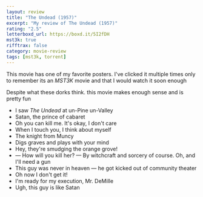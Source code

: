```yaml
---
layout: review
title: "The Undead (1957)"
excerpt: "My review of The Undead (1957)"
rating: "2.5"
letterboxd_url: https://boxd.it/5I2fDH
mst3k: true
rifftrax: false
category: movie-review
tags: [mst3k, torrent]
---
```


This movie has one of my favorite posters. I've clicked it multiple times only to remember its an <i>MST3K</i> movie and that I would watch it soon enough

Despite what these dorks think. this movie makes enough sense and is pretty fun

- I saw <i>The Undead</i> at un-Pine un-Valley
- Satan, the prince of cabaret
- Oh you can kill me. It's okay, I don't care
- When I touch you, I think about myself
- The knight from Muncy
- Digs graves and plays with your mind
- Hey, they're smudging the orange grove!
- — How will you kill her? — By witchcraft and sorcery of course. Oh, and I'll need a gun
- This guy was never in heaven — he got kicked out of community theater
- Oh now I don't get it!
- I'm ready for my execution, Mr. DeMille
- Ugh, this guy is like Satan
